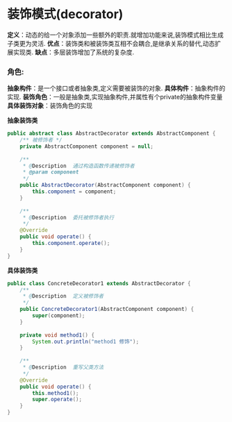 # 装饰模式(decorator)

**定义**：动态的给一个对象添加一些额外的职责.就增加功能来说,装饰模式相比生成子类更为灵活.
**优点**：装饰类和被装饰类互相不会耦合,是继承关系的替代,动态扩展实现类.
**缺点**：多层装饰增加了系统的复杂度.

### 角色:

**抽象构件**：是一个接口或者抽象类,定义需要被装饰的对象.
**具体构件**：抽象构件的实现.
**装饰角色**：一般是抽象类,实现抽象构件,并属性有个private的抽象构件变量
**具体装饰对象**：装饰角色的实现



**抽象装饰类**

```java
public abstract class AbstractDecorator extends AbstractComponent {
    /** 被修饰者 */
    private AbstractComponent component = null;
    
    /**
     * @Description  通过构造函数传递被修饰者
     * @param component   
     */
    public AbstractDecorator(AbstractComponent component) {
        this.component = component;
    }
    
    /**  
     * @Description  委托被修饰者执行
     */
    @Override
    public void operate() {
        this.component.operate();
    }
}
```


**具体装饰类**

```java
public class ConcreteDecorator1 extends AbstractDecorator {
    /**
     * @Description  定义被修饰者
     */
    public ConcreteDecorator1(AbstractComponent component) {
        super(component);
    }
    
    private void method1() {
        System.out.println("method1 修饰");
    }
     
    /**  
     * @Description  重写父类方法
     */
    @Override
    public void operate() {
        this.method1();
        super.operate();
    }
}
```